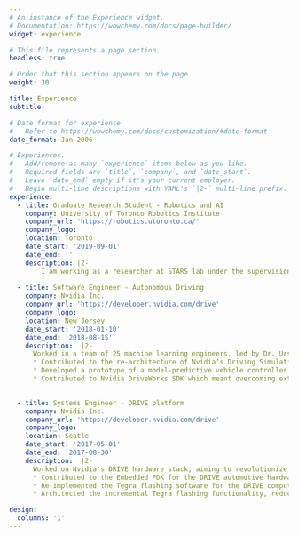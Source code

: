 ```yaml
---
# An instance of the Experience widget.
# Documentation: https://wowchemy.com/docs/page-builder/
widget: experience

# This file represents a page section.
headless: true

# Order that this section appears on the page.
weight: 30

title: Experience
subtitle:

# Date format for experience
#   Refer to https://wowchemy.com/docs/customization/#date-format
date_format: Jan 2006

# Experiences.
#   Add/remove as many `experience` items below as you like.
#   Required fields are `title`, `company`, and `date_start`.
#   Leave `date_end` empty if it's your current employer.
#   Begin multi-line descriptions with YAML's `|2-` multi-line prefix.
experience:
  - title: Graduate Research Student - Robotics and AI
    company: University of Toronto Robotics Institute
    company_url: 'https://robotics.utoronto.ca/'
    company_logo: 
    location: Toronto
    date_start: '2019-09-01'
    date_end: ''
    description: |2-
        I am working as a researcher at STARS lab under the supervision of Dr. Jonathan Kelly. For my current project, I am working on a learning-based algorithm to perceive in-hand object slip using inexpensive [barometric tactile sensors](https://ieeexplore.ieee.org/document/6877681). A [publication](https://arxiv.org/abs/2103.13460) on this topic, submitted to [IROS 2021](https://www.iros2021.org/), is currently under review. During the course of my masters, I have received the [NSERC Canadian Graduate Scholarship](https://www.nserc-crsng.gc.ca/students-etudiants/pg-cs/cgsm-bescm_eng.asp) and the [Vector Scholarship in AI](https://vectorinstitute.ai/scholarship/).
        
  - title: Software Engineer - Autonomous Driving
    company: Nvidia Inc.
    company_url: 'https://developer.nvidia.com/drive'
    company_logo: 
    location: New Jersey
    date_start: '2018-01-10'
    date_end: '2018-08-15'
    description:  |2-
      Worked in a team of 25 machine learning engineers, led by Dr. Urs Muller, creating an end-to-end autonomous driving solution. (Linux, C++, Git, Bash)
      * Contributed to the re-architecture of Nvidia’s Driving Simulation application in order to enable simulation on the GPU cluster and standardize the benchmark testing of DriveNets across the company
      * Developed a prototype of a model-predictive vehicle controller in C++ that runs on the DRIVE Xavier platform
      * Contributed to Nvidia DriveWorks SDK which meant overcoming extensive quality checks designed for MISRA compliance

       
  - title: Systems Engineer - DRIVE platform
    company: Nvidia Inc.
    company_url: 'https://developer.nvidia.com/drive'
    company_logo: 
    location: Seatle
    date_start: '2017-05-01'
    date_end: '2017-08-30'
    description:  |2-
      Worked on Nvidia's DRIVE hardware stack, aiming to revolutionize the Automotive computing industry (C++, bash, python)
      * Contributed to the Embedded PDK for the DRIVE automotive hardware products, that now serve giants like Tesla and Audi.
      * Re-implemented the Tegra flashing software for the DRIVE computing platforms to meet strict Automotive standards and to gain MISRA compliance.
      * Architected the incremental Tegra flashing functionality, reducing the average OS flash time to half.

design:
  columns: '1'
---
```

